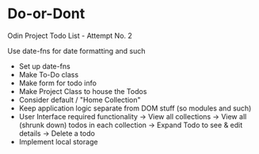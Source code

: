 # Do-or-Dont

Odin Project Todo List - Attempt No. 2

Use date-fns for date formatting and such

- Set up date-fns
- Make To-Do class
- Make form for todo info
- Make Project Class to house the Todos
- Consider default / "Home Collection"
- Keep application logic separate from DOM stuff (so modules and such)
- User Interface required functionality
  -> View all collections
  -> View all (shrunk down) todos in each collection
  -> Expand Todo to see & edit details
  -> Delete a todo
- Implement local storage
